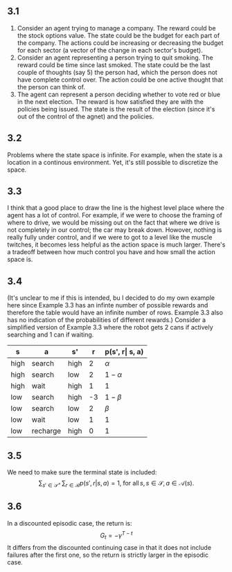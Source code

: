 ## 3.1
1. Consider an agent trying to manage a company. The reward could be the stock
options value. The state could be the budget for each part of the company. The
actions could be increasing or decreasing the budget for each sector (a vector
of the change in each sector's budget).
2. Consider an agent representing a person trying to quit smoking. The reward
could be time since last smoked. The state could be the last couple of thoughts
(say 5) the person had, which the person does not have complete control over.
The action could be one active thought that the person can think of.
3. The agent can represent a person deciding whether to vote red or blue in the
next election. The reward is how satisfied they are with the policies being
issued. The state is the result of the election (since it's out of the control
of the agnet) and the policies.

## 3.2
Problems where the state space is infinite. For example, when the state is a location in a continous environment. Yet, it's still possible to discretize the space. 

## 3.3 
I think that a good place to draw the line is the highest level place where the agent has a lot of control. For example, if we were to choose the framing of where to drive, we would be missing out on the fact that where we drive is not completely in our control; the car may break down. Howover, nothing is really fully under control, and if we were to got to a level like the muscle twitches, it becomes less helpful as the action space is much larger. There's a tradeoff between how much control you have and how small the action space is.

## 3.4
(It's unclear to me if this is intended, bu I decided to do my own example here since Example 3.3 has an infinte number of possible rewards and therefore the table would have an infinite number of rows. Example 3.3 also has no indication of the probabilities of different rewards.)
Consider a simplified version of Example 3.3 where the robot gets 2 cans if actively searching and 1 can if waiting.

|s | a | s' | r |p(s', r\| s, a) | 
|--|-- |----|---|-----------------------| 
| high | search | high | 2 | $\alpha$ |
| high | search | low | 2 | $1 - \alpha$ |
| high | wait | high | 1 | 1 |
|low | search | high | -3 | $1 - \beta$ |
|low | search | low | 2 | $\beta$ |
|low | wait| low | 1 | 1| 
| low | recharge | high | 0 | 1

## 3.5
We need to make sure the terminal state is included:
$$
\sum_{s' \in \mathcal{S^+}} \, \sum_{r \in \mathcal{R}}
p(s', r | s, a) = 1, \; \text{for all} \, s, s
\in \mathcal{S}, \, a \in \mathcal{A}(s).
$$

## 3.6
In a discounted episodic case, the return is:
$$
G_t = - \gamma^{T - t}
$$
It differs from the discounted continuing case in that it does not include
failures after the first one, so the return is strictly larger in the episodic
case.